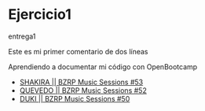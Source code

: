 # Ejercicio1
entrega1
<!DOCTYPE html>
<html lang="es">
<head>
    <meta charset="UTF-8">
    <meta http-equiv="X-UA-Compatible" content="IE=edge">
    <meta name="viewport" content="width=device-width, initial-scale=1.0">
    <title>Ejercicio de Introducción a HTML en OpenBootcamp</title>
</head>
<body>
    <p>Este es mi primer comentario de dos líneas</p>
    <span>Aprendiendo a documentar mi código con OpenBootcamp</span>
    <ul>
    <div>
        <li>
    <a href="https://youtu.be/CocEMWdc7Ck">SHAKIRA || BZRP Music Sessions #53</a>
</li>
    <div>
        <li>
    <a href="https://youtu.be/A_g3lMcWVy0">QUEVEDO || BZRP Music Sessions #52</a>
</li>
    <div>
        <li>
    <a href="https://youtu.be/Gzs60iBgd3E">DUKI || BZRP Music Sessions #50</a>
</li>
</ul>
</div>
</div>
</div>
</body>
</html>
